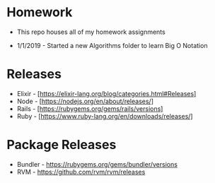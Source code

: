 # Homework

- This repo houses all of my homework assignments

- 1/1/2019 - Started a new Algorithms folder to learn Big O Notation




# Releases

- Elixir - [https://elixir-lang.org/blog/categories.html#Releases]
- Node - [https://nodejs.org/en/about/releases/]
- Rails - [https://rubygems.org/gems/rails/versions]
- Ruby - [https://www.ruby-lang.org/en/downloads/releases/]


# Package Releases

- Bundler - https://rubygems.org/gems/bundler/versions
- RVM - https://github.com/rvm/rvm/releases
